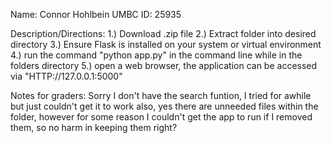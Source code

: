 Name: Connor Hohlbein 
UMBC ID: 25935

Description/Directions:
  1.) Download .zip file
  2.) Extract folder into desired directory
  3.) Ensure Flask is installed on your system or virtual environment
  4.) run the command "python app.py" in the command line while in the folders directory
  5.) open a web browser, the application can be accessed via "HTTP://127.0.0.1:5000"

Notes for graders:
  Sorry I don't have the search funtion, I tried for awhile but just couldn't get it to work
  also, yes there are unneeded files within the folder, however for some reason I couldn't get the app to run if I removed them, so no harm in keeping them right?
